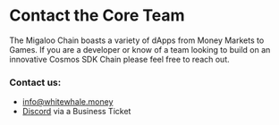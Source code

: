 # Contact the Core Team

The Migaloo Chain boasts a variety of dApps from Money Markets to Games. If you are a developer or know of a team looking to build on an innovative Cosmos SDK Chain please feel free to reach out.

### Contact us:

* info@whitewhale.money
* [Discord](https://discord.gg/pc5EXCBfEw) via a Business Ticket
